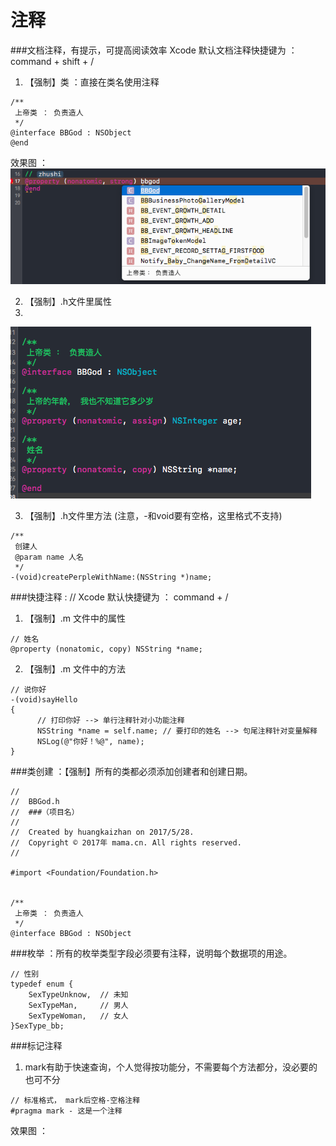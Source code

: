 # 注释

###文档注释，有提示，可提高阅读效率
    Xcode 默认文档注释快捷键为 ： command + shift + /
    
1. 【强制】类 ：直接在类名使用注释
```objc
/**
 上帝类 ： 负责造人
 */
@interface BBGod : NSObject
@end
```
效果图 ： 
![](类名注释.png)

2. 【强制】.h文件里属性
3. 
![](h属性注释.png)

3. 【强制】.h文件里方法 (注意，-和void要有空格，这里格式不支持)
```objc
/**
 创建人
 @param name 人名
 */
-(void)createPerpleWithName:(NSString *)name;
```

###快捷注释 : //
    Xcode 默认快捷键为 ： command + /
    
1. 【强制】.m 文件中的属性
```objc
// 姓名
@property (nonatomic, copy) NSString *name;
```
2. 【强制】.m 文件中的方法
```objc
// 说你好
-(void)sayHello
{
      // 打印你好 --> 单行注释针对小功能注释
      NSString *name = self.name; // 要打印的姓名 --> 句尾注释针对变量解释
      NSLog(@"你好！%@", name);
}
```

###类创建 ：【强制】所有的类都必须添加创建者和创建日期。
```objc
//
//  BBGod.h
//  ###（项目名）
//
//  Created by huangkaizhan on 2017/5/28.
//  Copyright © 2017年 mama.cn. All rights reserved.
//

#import <Foundation/Foundation.h>


/**
 上帝类 ： 负责造人
 */
@interface BBGod : NSObject
```

###枚举 ：所有的枚举类型字段必须要有注释，说明每个数据项的用途。
```objc
// 性别
typedef enum {
    SexTypeUnknow,  // 未知
    SexTypeMan,     // 男人
    SexTypeWoman,   // 女人
}SexType_bb;
```

###标记注释
1. mark有助于快速查询，个人觉得按功能分，不需要每个方法都分，没必要的也可不分
```objc
// 标准格式， mark后空格-空格注释
#pragma mark - 这是一个注释
```
效果图 ： 